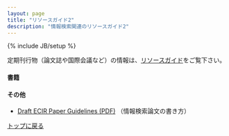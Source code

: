 ```yaml
---
layout: page
title: "リソースガイド2"
description: "情報検索関連のリソースガイド2"
---
```

{% include JB/setup %}

定期刊行物（論文誌や国際会議など）の情報は、[リソースガイド](./resources.html)をご覧下さい。

#### 書籍


#### その他
 * [Draft ECIR Paper Guidelines (PDF)](http://irsg.bcs.org/proceedings/ECIR_Draft_Guidelines.pdf) （情報検索論文の書き方）


[トップに戻る](./)
